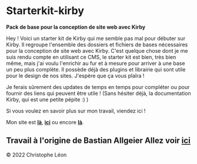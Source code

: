 # Starterkit-kirby

**Pack de base pour la conception de site web avec Kirby**

Hey ! Voici un starter kit de Kirby qui me semble pas mal pour débuter sur Kirby. Il regroupe l'ensemble des dossiers et fichiers de bases nécessaires pour la conception de site web avec Kirby. C'est quelque chose dont je me suis rendu compte en utilisant ce CMS, le starter kit est bien, très bien même, mais j'ai voulu l'enrichir au fur et à mesure pour arriver à une base un peu plus complète. Il possède déjà des plugins et librairie qui sont utile pour le design de nos sites. J'espère que ça vous plaîra !

Je ferais sûrement des updates de temps en temps pour compléter ou pour fournir des liens qui peuvent être utile ! (Sans hésiter déjà, la documentation Kirby, qui est une petite pépite :) )

Si vous voulez en savoir plus sur mon travail, viendez ici ! 

Mon site est **[là](https://christopheleon.com)**, **[ici](https://christopheleon.com)** ou encore **[là](https://christopheleon.com)**. 

Travail à l'origine de Bastian Allgeier
Allez voir **[ici](https://getkirby.com/)**
---

© 2022 Christophe Léon